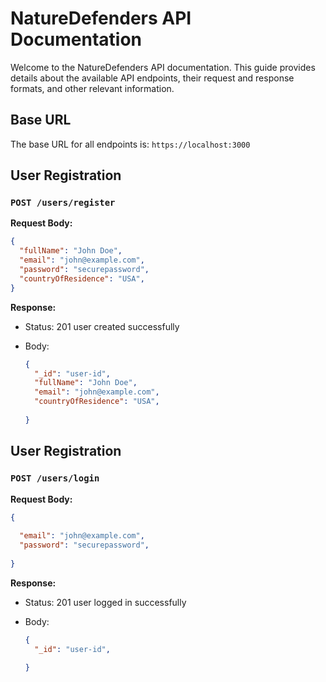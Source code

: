 # NatureDefenders API Documentation

Welcome to the NatureDefenders API documentation. This guide provides details about the available API endpoints, their request and response formats, and other relevant information.

## Base URL

The base URL for all endpoints is: `https://localhost:3000`

## User Registration

### `POST /users/register`

**Request Body:**

```json
{
  "fullName": "John Doe",
  "email": "john@example.com",
  "password": "securepassword",
  "countryOfResidence": "USA",
}
```

**Response:**

- Status: 201 user created successfully
- Body:
 
  ```json
  {
    "_id": "user-id",
    "fullName": "John Doe",
    "email": "john@example.com",
    "countryOfResidence": "USA",
    
  }
  ```
## User Registration

### `POST /users/login`

**Request Body:**

```json
{
  
  "email": "john@example.com",
  "password": "securepassword",
  
}
```

**Response:**

- Status: 201 user logged in successfully
- Body:
 
  ```json
  {
    "_id": "user-id",
    
  }
  ```
